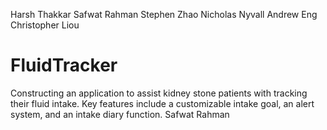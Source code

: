 Harsh Thakkar
Safwat Rahman
Stephen Zhao
Nicholas Nyvall
Andrew Eng
Christopher Liou

# FluidTracker
Constructing an application to assist kidney stone patients with tracking their fluid intake. Key features include a customizable intake goal, an alert system, and an intake diary function.
Safwat Rahman
